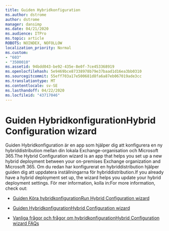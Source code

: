 ```yaml
---
title: Guiden Hybridkonfiguration
ms.author: dstrome
author: dstrome
manager: dansimp
ms.date: 04/21/2020
ms.audience: ITPro
ms.topic: article
ROBOTS: NOINDEX, NOFOLLOW
localization_priority: Normal
ms.custom:
- "603"
- "3500010"
ms.assetid: 94bdd043-be92-435e-8e0f-7ce453368919
ms.openlocfilehash: 5e9469bce87338978b79e37baad1d16ea3bb0310
ms.sourcegitcommit: 55eff703a17e500681d8fa6a87eb067019ade3cc
ms.translationtype: MT
ms.contentlocale: sv-SE
ms.lasthandoff: 04/22/2020
ms.locfileid: "43717046"
---
```

# <a name="hybrid-configuration-wizard"></a><span data-ttu-id="7b6f8-102">Guiden Hybridkonfiguration</span><span class="sxs-lookup"><span data-stu-id="7b6f8-102">Hybrid Configuration wizard</span></span>

<span data-ttu-id="7b6f8-103">Guiden Hybridkonfiguration är en app som hjälper dig att konfigurera en ny hybriddistribution mellan din lokala Exchange-organisation och Microsoft 365.</span><span class="sxs-lookup"><span data-stu-id="7b6f8-103">The Hybrid Configuration wizard is an app that helps you set up a new hybrid deployment between your on-premises Exchange organization and Microsoft 365.</span></span> <span data-ttu-id="7b6f8-104">Om du redan har konfigurerat en hybriddistribution hjälper guiden dig att uppdatera inställningarna för hybriddistribution.</span><span class="sxs-lookup"><span data-stu-id="7b6f8-104">If you already have a hybrid deployment set up, the wizard helps you update your hybrid deployment settings.</span></span> <span data-ttu-id="7b6f8-105">För mer information, kolla in:</span><span class="sxs-lookup"><span data-stu-id="7b6f8-105">For more information, check out:</span></span>
  
- [<span data-ttu-id="7b6f8-106">Guiden Köra hybridkonfiguration</span><span class="sxs-lookup"><span data-stu-id="7b6f8-106">Run Hybrid Configuration wizard</span></span>](https://technet.microsoft.com/library/mt595788%28v=exchg.150%29.aspx)

- [<span data-ttu-id="7b6f8-107">Guiden Hybridkonfiguration</span><span class="sxs-lookup"><span data-stu-id="7b6f8-107">Hybrid Configuration wizard</span></span>](https://technet.microsoft.com/library/hh529921%28v=exchg.150%29.aspx)

- [<span data-ttu-id="7b6f8-108">Vanliga frågor och frågor om hybridkonfiguration</span><span class="sxs-lookup"><span data-stu-id="7b6f8-108">Hybrid Configuration wizard FAQs</span></span>](https://technet.microsoft.com/library/mt488940%28v=exchg.150%29.aspx)

